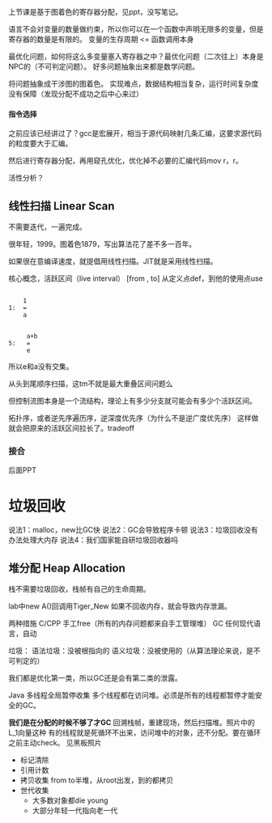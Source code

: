 上节课是基于图着色的寄存器分配，见ppt，没写笔记。

语言不会对变量的数量做约束，所以你可以在一个函数中声明无限多的变量，但是寄存器的数量是有限的。
变量的生存周期 <= 函数调用本身

最优化问题，如何将这么多变量塞入寄存器之中？最优化问题（二次往上）本身是NPC的（不可判定问题）。
好多问题抽象出来都是数学问题。

将问题抽象成干涉图的图着色。
实现难点，数据结构相当复杂，运行时间复杂度没有保障（发现分配不成功之后中心来过）


#### 指令选择
之前应该已经讲过了？gcc是宏展开，相当于源代码映射几条汇编，这要求源代码的粒度要大于汇编。

然后进行寄存器分配，再用窥孔优化，优化掉不必要的汇编代码mov r，r。

活性分析？

## 线性扫描 Linear Scan
不需要迭代，一遍完成。

很年轻，1999。图着色1879，写出算法花了差不多一百年。

如果很在意编译速度，就提倡用线性扫描。JIT就是采用线性扫描。


核心概念，活跃区间（live interval）
[from , to] 从定义点def，到他的使用点use

```

    1
1:  =
    a


     a+b
5:   =
	 e

```  
所以e和a没有交集。

从头到尾顺序扫描，这tm不就是最大重叠区间问题么



但控制流图本身是一个流结构，理论上有多少分支就可能会有多少个活跃区间。

拓扑序，或者逆先序遍历序，逆深度优先序（为什么不是逆广度优先序）
这样做就会把原来的活跃区间拉长了。tradeoff


### 接合



后面PPT


# 垃圾回收
说法1：malloc，new比GC快
说法2：GC会导致程序卡顿
说法3：垃圾回收没有办法处理大内存
说法4：我们国家能自研垃圾回收器吗

## 堆分配 Heap Allocation
栈不需要垃圾回收，栈帧有自己的生命周期。

lab中new A()回调用Tiger_New
如果不回收内存，就会导致内存泄漏。

两种措施
C/CPP 手工free（所有的内存问题都来自手工管理堆）
GC 任何现代语言，自动


垃圾：
	语法垃圾：没被根指向的
	语义垃圾：没被使用的（从算法理论来说，是不可判定的）

我们都是优化第一类，所以GC还是会有第二类的泄露。



Java 多线程全局暂停收集
多个线程都在访问堆。必须是所有的线程都暂停才能安全的GC。

**我们是在分配的时候不够了才GC**
回溯栈帧，重建现场，然后扫描堆。照片中的L_1向量这种
有的线程就是死循环不出来，访问堆中的对象，还不分配。要在循环之前主动check。
见黑板照片


- 标记清除
- 引用计数
- 拷贝收集 from to半堆，从root出发，到的都拷贝
- 世代收集 
	- 大多数对象都die young
	- 大部分年轻一代指向老一代

